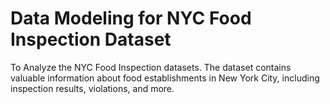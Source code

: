 # Data Modeling for NYC Food Inspection Dataset
To Analyze the NYC Food Inspection datasets. The dataset contains valuable information about food establishments in New York City, including inspection results, violations, and more.
